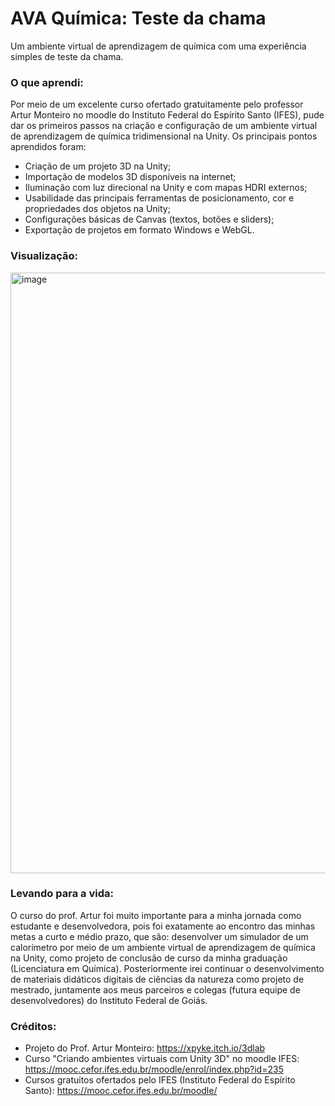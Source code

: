 # AVA Química: Teste da chama
Um ambiente virtual de aprendizagem de química com uma experiência simples de teste da chama.

### O que aprendi:

Por meio de um excelente curso ofertado gratuitamente pelo professor Artur Monteiro no moodle do Instituto Federal do Espírito Santo (IFES), pude dar os primeiros passos na criação e configuração de um ambiente virtual de aprendizagem de química tridimensional na Unity. Os principais pontos aprendidos foram:

- Criação de um projeto 3D na Unity;
- Importação de modelos 3D disponíveis na internet;
- Iluminação com luz direcional na Unity e com mapas HDRI externos;
- Usabilidade das principais ferramentas de posicionamento, cor e propriedades dos objetos na Unity;
- Configurações básicas de Canvas (textos, botões e sliders);
- Exportação de projetos em formato Windows e WebGL.

### Visualização:

<img width="961" alt="image" src="https://user-images.githubusercontent.com/106192001/218237234-78547d2b-37f5-471f-9f46-fdd28f595aa4.png">

### Levando para a vida:

O curso do prof. Artur foi muito importante para a minha jornada como estudante e desenvolvedora, pois foi exatamente ao encontro das minhas metas a curto e médio prazo, que são: desenvolver um simulador de um calorímetro por meio de um ambiente virtual de aprendizagem de química na Unity, como projeto de conclusão de curso da minha graduação (Licenciatura em Química). Posteriormente irei continuar o desenvolvimento de materiais didáticos digitais de ciências da natureza como projeto de mestrado, juntamente aos meus parceiros e colegas (futura equipe de desenvolvedores) do Instituto Federal de Goiás.

### Créditos:

- Projeto do Prof. Artur Monteiro: https://xpyke.itch.io/3dlab
- Curso "Criando ambientes virtuais com Unity 3D" no moodle IFES: https://mooc.cefor.ifes.edu.br/moodle/enrol/index.php?id=235
- Cursos gratuitos ofertados pelo IFES (Instituto Federal do Espírito Santo): https://mooc.cefor.ifes.edu.br/moodle/
